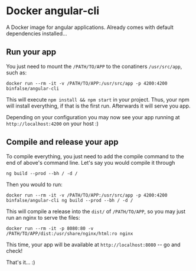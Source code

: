 # Docker angular-cli

A Docker image for angular applications. Already comes with default dependencies installed...

## Run your app

You just need to mount the `/PATH/TO/APP` to the conatiners `/usr/src/app`, such as:

    docker run --rm -it -v /PATH/TO/APP:/usr/src/app -p 4200:4200 binfalse/angular-cli

This will execute `npm install && npm start` in your project.
Thus, your npm will install everything, if that is the first run.
Afterwards it will serve you app.

Depending on your configuration you may now see your app running at `http://localhost:4200` on your host :)


## Compile and release your app

To compile everything, you just need to add the compile command to the end of above's command line.
Let's say you would compile it through

    ng build --prod --bh / -d /

Then you would to run:

    docker run --rm -it -v /PATH/TO/APP:/usr/src/app -p 4200:4200 binfalse/angular-cli ng build --prod --bh / -d /

This will compile a release into the `dist/` of `/PATH/TO/APP`, so you may just run an nginx to serve the files:

    docker run --rm -it -p 8080:80 -v /PATH/TO/APP/dist:/usr/share/nginx/html:ro nginx

This time, your app will be available at `http://localhost:8080` -- go and check!

That's it... :)
